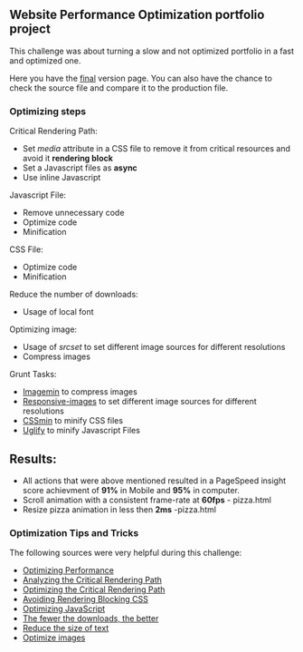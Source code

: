 ## Website Performance Optimization portfolio project
This challenge was about turning a slow and not optimized portfolio in a fast and optimized one.

Here you have the [final](https://cdn.rawgit.com/FDMOliveira/Front-end-nanodegree-exercises/c716d70/Pizzeria/index.html) version page.
You can also have the chance to check the source file and compare it to the production file.

### Optimizing steps
Critical Rendering Path:
* Set *media* attribute in a CSS file to remove it from critical resources and avoid it **rendering block**
* Set a Javascript files as **async**
* Use inline Javascript

Javascript File:
* Remove unnecessary code
* Optimize code
* Minification

CSS File:
* Optimize code
* Minification

Reduce the number of downloads:
* Usage of local font

Optimizing image:
* Usage of *srcset* to set different image sources for different resolutions
* Compress images

Grunt Tasks:
* [Imagemin](https://github.com/gruntjs/grunt-contrib-imagemin) to compress images
* [Responsive-images](https://github.com/andismith/grunt-responsive-images) to set different image sources for different resolutions
* [CSSmin](https://github.com/gruntjs/grunt-contrib-cssmin) to minify CSS files
* [Uglify](https://github.com/gruntjs/grunt-contrib-uglify) to minify Javascript Files


## Results:
* All actions that were above mentioned resulted in a PageSpeed insight score achievment of **91%** in Mobile and **95%** in computer.
* Scroll animation with a consistent frame-rate at **60fps** - pizza.html
* Resize pizza animation in less then **2ms** -pizza.html

### Optimization Tips and Tricks
The following sources were very helpful during this challenge: 
* [Optimizing Performance](https://developers.google.com/web/fundamentals/performance/ "web performance")
* [Analyzing the Critical Rendering Path](https://developers.google.com/web/fundamentals/performance/critical-rendering-path/analyzing-crp.html "analyzing crp")
* [Optimizing the Critical Rendering Path](https://developers.google.com/web/fundamentals/performance/critical-rendering-path/optimizing-critical-rendering-path.html "optimize the crp!")
* [Avoiding Rendering Blocking CSS](https://developers.google.com/web/fundamentals/performance/critical-rendering-path/render-blocking-css.html "render blocking css")
* [Optimizing JavaScript](https://developers.google.com/web/fundamentals/performance/critical-rendering-path/adding-interactivity-with-javascript.html "javascript")
* <a href="https://developers.google.com/web/fundamentals/performance/optimizing-content-efficiency/eliminate-downloads.html">The fewer the downloads, the better</a>
* <a href="https://developers.google.com/web/fundamentals/performance/optimizing-content-efficiency/optimize-encoding-and-transfer.html">Reduce the size of text</a>
* <a href="https://developers.google.com/web/fundamentals/performance/optimizing-content-efficiency/image-optimization.html">Optimize images</a>
